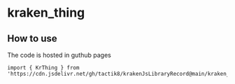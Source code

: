 # kraken_thing



## How to use
The code is hosted in guthub pages
```
import { KrThing } from 'https://cdn.jsdelivr.net/gh/tactik8/krakenJsLibraryRecord@main/kraken_thing/kraken_thing.js';



```